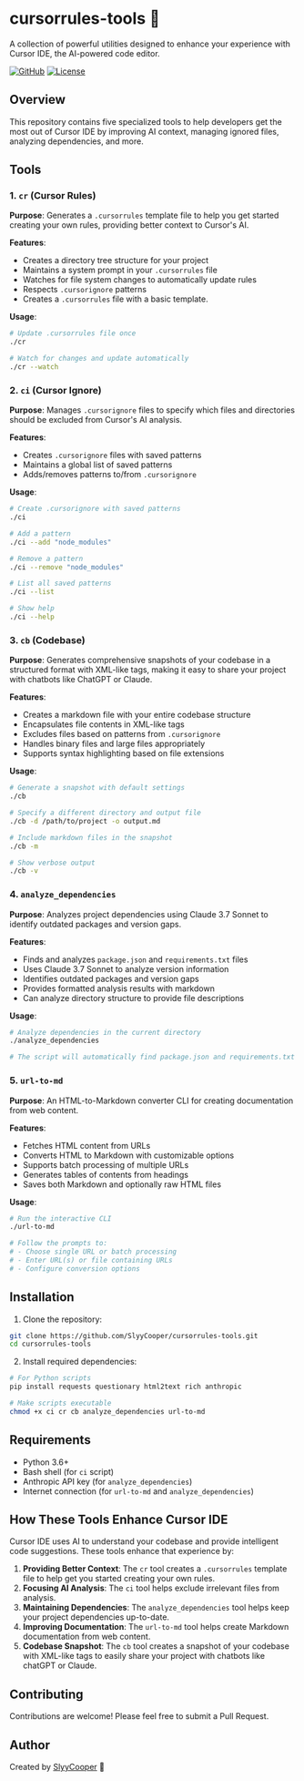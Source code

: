 # cursorrules-tools 🦊

A collection of powerful utilities designed to enhance your experience with Cursor IDE, the AI-powered code editor.

[![GitHub](https://img.shields.io/badge/GitHub-SlyyCooper-blue)](https://github.com/SlyyCooper)
[![License](https://img.shields.io/badge/License-MIT-green)](LICENSE)

## Overview

This repository contains five specialized tools to help developers get the most out of Cursor IDE by improving AI context, managing ignored files, analyzing dependencies, and more.

## Tools
### 1. `cr` (Cursor Rules)

**Purpose**: Generates a `.cursorrules` template file to help you get started creating your own rules, providing better context to Cursor's AI.

**Features**:
- Creates a directory tree structure for your project
- Maintains a system prompt in your `.cursorrules` file
- Watches for file system changes to automatically update rules
- Respects `.cursorignore` patterns
- Creates a `.cursorrules` file with a basic template.

**Usage**:
```bash
# Update .cursorrules file once
./cr

# Watch for changes and update automatically
./cr --watch
```

### 2. `ci` (Cursor Ignore)

**Purpose**: Manages `.cursorignore` files to specify which files and directories should be excluded from Cursor's AI analysis.

**Features**:
- Creates `.cursorignore` files with saved patterns
- Maintains a global list of saved patterns
- Adds/removes patterns to/from `.cursorignore`

**Usage**:
```bash
# Create .cursorignore with saved patterns
./ci

# Add a pattern
./ci --add "node_modules"

# Remove a pattern
./ci --remove "node_modules"

# List all saved patterns
./ci --list

# Show help
./ci --help
```

### 3. `cb` (Codebase)

**Purpose**: Generates comprehensive snapshots of your codebase in a structured format with XML-like tags, making it easy to share your project with chatbots like ChatGPT or Claude.

**Features**:
- Creates a markdown file with your entire codebase structure
- Encapsulates file contents in XML-like tags
- Excludes files based on patterns from `.cursorignore`
- Handles binary files and large files appropriately
- Supports syntax highlighting based on file extensions

**Usage**:
```bash
# Generate a snapshot with default settings
./cb

# Specify a different directory and output file
./cb -d /path/to/project -o output.md

# Include markdown files in the snapshot
./cb -m

# Show verbose output
./cb -v
```

### 4. `analyze_dependencies`

**Purpose**: Analyzes project dependencies using Claude 3.7 Sonnet to identify outdated packages and version gaps.

**Features**:
- Finds and analyzes `package.json` and `requirements.txt` files
- Uses Claude 3.7 Sonnet to analyze version information
- Identifies outdated packages and version gaps
- Provides formatted analysis results with markdown
- Can analyze directory structure to provide file descriptions

**Usage**:
```bash
# Analyze dependencies in the current directory
./analyze_dependencies

# The script will automatically find package.json and requirements.txt files
```

### 5. `url-to-md`

**Purpose**: An HTML-to-Markdown converter CLI for creating documentation from web content.

**Features**:
- Fetches HTML content from URLs
- Converts HTML to Markdown with customizable options
- Supports batch processing of multiple URLs
- Generates tables of contents from headings
- Saves both Markdown and optionally raw HTML files

**Usage**:
```bash
# Run the interactive CLI
./url-to-md

# Follow the prompts to:
# - Choose single URL or batch processing
# - Enter URL(s) or file containing URLs
# - Configure conversion options
```

## Installation

1. Clone the repository:
```bash
git clone https://github.com/SlyyCooper/cursorrules-tools.git
cd cursorrules-tools
```

2. Install required dependencies:
```bash
# For Python scripts
pip install requests questionary html2text rich anthropic

# Make scripts executable
chmod +x ci cr cb analyze_dependencies url-to-md
```

## Requirements

- Python 3.6+
- Bash shell (for `ci` script)
- Anthropic API key (for `analyze_dependencies`)
- Internet connection (for `url-to-md` and `analyze_dependencies`)

## How These Tools Enhance Cursor IDE

Cursor IDE uses AI to understand your codebase and provide intelligent code suggestions. These tools enhance that experience by:

1. **Providing Better Context**: The `cr` tool creates a `.cursorrules` template file to help get you started creating your own rules.
2. **Focusing AI Analysis**: The `ci` tool helps exclude irrelevant files from analysis.
3. **Maintaining Dependencies**: The `analyze_dependencies` tool helps keep your project dependencies up-to-date.
4. **Improving Documentation**: The `url-to-md` tool helps create Markdown documentation from web content.
5. **Codebase Snapshot**: The `cb` tool creates a snapshot of your codebase with XML-like tags to easily share your project with chatbots like chatGPT or Claude.

## Contributing

Contributions are welcome! Please feel free to submit a Pull Request.

## Author

Created by [SlyyCooper](https://github.com/SlyyCooper) 🦊
 
